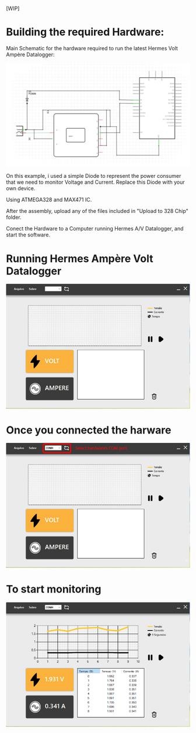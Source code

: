 [WIP]
# Building the required Hardware:

Main Schematic for the hardware required to run the latest Hermes Volt Ampère Datalogger:


![Schematic](Screenshots/hardware.jpg)

On this example, i used a simple Diode to represent the power consumer that we need to monitor Voltage and Current.
Replace this Diode with your own device.
 

Using ATMEGA328 and MAX471 IC.

After the assembly, upload any of the files included in "Upload to 328 Chip" folder.

Conect the Hardware to a Computer running Hermes A/V Datalogger, and start the software.


# Running Hermes Ampère Volt Datalogger
![Wx64Software](Screenshots/main.jpg)

# Once you connected the harware
![Wx64Software](Screenshots/step1.jpg)

# To start monitoring
![Wx64Software](Screenshots/step2.jpg)